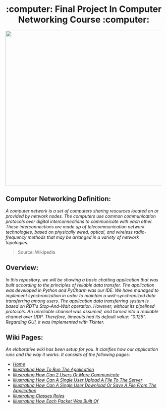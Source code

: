 <h1 align="center">:computer: Final Project In Computer Networking Course :computer:</h1>
<p align="center">
 <img
src="https://user-images.githubusercontent.com/101502571/158055673-3580c170-2e76-4b16-b09e-c4eb63afe261.PNG" width="770" height="500"
      >
 </p>
 
## Computer Networking Definition:
_A computer network is a set of computers sharing resources located on or provided by network nodes. The computers use common communication protocols over digital interconnections to communicate with each other. These interconnections are made up of telecommunication network technologies, based on physically wired, optical, and wireless radio-frequency methods that may be arranged in a variety of network topologies._
 > Source: Wikipedia

## Overview:
  _In this repository, we will be showing a basic chatting application that was built according to the principles of reliable data transfer.
  The application was developed in Python and PyCharm was our IDE. We have managed to implement synchronization in order to maintain a well-synchronized data transferring among users. The application data transferring system is based on RDT's Stop-And-Wait operation. However, without its pipelined protocols. An unreliable channel was assumed, and turned into a realiable channel over UDP. Therefore, timeouts had its default value: "0.125". Regarding GUI, it was implemented with Tkinter._
  
## Wiki Pages:
  _An elaborative wiki has been setup for you. It clarifies how our application runs and the way it works.
  It consists of the following pages:_
- _[Home](https://github.com/itsamaso/CN_Final_Project/wiki)_
- _[Illustrating How To Run The Application](https://github.com/itsamaso/CN_Final_Project/wiki/Illustrating-How-To-Run-The-Application)_
- _[Illustrating How Can 2 Users Or More Communicate](https://github.com/itsamaso/CN_Final_Project/wiki/Illustrating-How-Can-2-Users-Communicate)_
- _[Illustrating How Can A Single User Upload A File To The Server](https://github.com/itsamaso/CN_Final_Project/wiki/Illustrating-How-Can-A-Single-User-Upload-A-File-To-The-Server)_
- _[Illustrating How Can A Single User Download Or Save A File From The Application](https://github.com/itsamaso/CN_Final_Project/wiki/Illustrating-How-Can-A-Single-User-Download-Or-Save-A-File-From-The-Application)_
- _[Illustrating Classes Roles](https://github.com/itsamaso/CN_Final_Project/wiki/Illustrating-Classes-Roles)_
- _[Illustrating How Each Packet Was Built Of](https://github.com/itsamaso/CN_Final_Project/wiki/Illustrating-How-Each-Packet-Was-Built-Of)_

